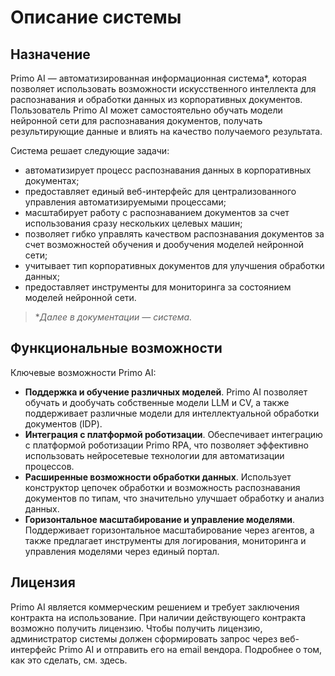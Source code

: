 # Описание системы

## Назначение 

Primo AI — автоматизированная информационная система\*, которая позволяет использовать возможности искусственного интеллекта для распознавания и обработки данных из корпоративных документов. Пользователь Primo AI может самостоятельно обучать модели нейронной сети для распознавания документов, получать результирующие данные и влиять на качество получаемого результата. 

Система решает следующие задачи:
* автоматизирует процесс распознавания данных в корпоративных документах;
* предоставляет единый веб-интерфейс для централизованного управления автоматизируемыми процессами;
* масштабирует работу с распознаванием документов за счет использования сразу нескольких целевых машин;
* позволяет гибко управлять качеством распознавания документов за счет возможностей обучения и дообучения моделей нейронной сети;
* учитывает тип корпоративных документов для улучшения обработки данных;
* предоставляет инструменты для мониторинга за состоянием моделей нейронной сети.


> \**Далее в документации — система.*

## Функциональные возможности

Ключевые возможности Primo AI:
* **Поддержка и обучение различных моделей**. Primo AI позволяет обучать и дообучать собственные модели LLM и CV, а также поддерживает различные модели для интеллектуальной обработки документов (IDP).
* **Интеграция с платформой роботизации**. Обеспечивает интеграцию с платформой роботизации Primo RPA, что позволяет эффективно использовать нейросетевые технологии для автоматизации процессов.
* **Расширенные возможности обработки данных**. Использует конструктор цепочек обработки и возможность распознавания документов по типам, что значительно улучшает обработку и анализ данных.
* **Горизонтальное масштабирование и управление моделями**. Поддерживает горизонтальное масштабирование через агентов, а также предлагает инструменты для логирования, мониторинга и управления моделями через единый портал.



## Лицензия

Primo AI является коммерческим решением и требует заключения контракта на использование. При наличии действующего контракта возможно получить лицензию. Чтобы получить лицензию, администратор системы должен сформировать запрос через веб-интерфейс Primo AI и отправить его на email вендора. Подробнее о том, как это сделать, см. здесь.


